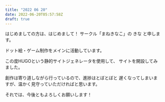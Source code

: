 ```yaml
---
title: "2022 06 20"
date: 2022-06-20T05:57:58Z
draft: true
---
```


はじめましての方は、はじめまして！
サークル「まねきなこ」の きな と申します。

ドット絵・ゲーム制作をメインに活動しています。

この度HUGOという静的サイトジェネレータを使用して、
サイトを開設してみました。

創作は寄り道しながら行っているので、進捗はとぼとぼと
遅くなってしまいますが、温かく見守っていただければと思います。

それでは、今後ともよろしくお願いします！
